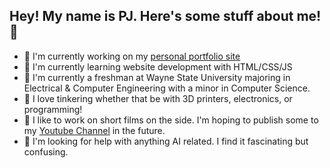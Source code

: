 ## Hey! My name is PJ. Here's some stuff about me! 👋
- 🔭 I'm currently working on my <a target="_blank" href="https://pj-kim-website-f1f51094eca1.herokuapp.com/">personal portfolio site</a>
- 🌱 I'm currently learning website development with HTML/CSS/JS
- 🏫 I'm currently a freshman at Wayne State University majoring in Electrical & Computer Engineering with a minor in Computer Science.
- 🔨 I love tinkering whether that be with 3D printers, electronics, or programming!
- 🎥 I like to work on short films on the side. I'm hoping to publish some to my <a target="_blank" href="https://www.youtube.com/channel/UC2hlN8nkIE6jQl7qLvJFRNA">Youtube Channel</a> in the future.
- 🤔 I'm looking for help with anything AI related. I find it fascinating but confusing.
